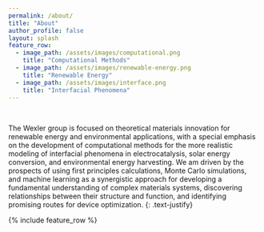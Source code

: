 ```yaml
---
permalink: /about/
title: "About"
author_profile: false
layout: splash
feature_row:
  - image_path: /assets/images/computational.png
    title: "Computational Methods"
  - image_path: /assets/images/renewable-energy.png
    title: "Renewable Energy"
  - image_path: /assets/images/interface.png
    title: "Interfacial Phenomena"
---
```


<br>

The Wexler group is focused on theoretical materials innovation for renewable 
energy and environmental applications, with a special emphasis on the 
development of computational methods for the more realistic modeling of 
interfacial phenomena in electrocatalysis, solar energy conversion, and 
environmental energy harvesting. We am driven by the prospects of using first 
principles calculations, Monte Carlo simulations, and machine learning as a 
synergistic approach for developing a fundamental understanding of complex 
materials systems, discovering relationships between their structure and 
function, and identifying promising routes for device optimization.
{: .text-justify}

{% include feature_row %}
